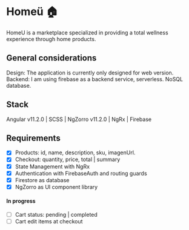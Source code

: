 # Homeü 🏠

HomeU is a marketplace specialized in providing a total wellness experience through home products.

## General considerations

Design: The application is currently only designed for web version.
Backend: I am using firebase as a backend service, serverless. NoSQL database.

## Stack

Angular v11.2.0 | SCSS | NgZorro v11.2.0 | NgRx | Firebase

## Requirements

- [x] Products: id, name, description, sku, imagenUrl.
- [x] Checkout: quantity, price, total | summary
- [x] State Management with NgRx
- [x] Authentication with FirebaseAuth and routing guards
- [x] Firestore as database
- [x] NgZorro as UI component library

#### In progress

- [ ] Cart status: pending | completed
- [ ] Cart edit items at checkout
